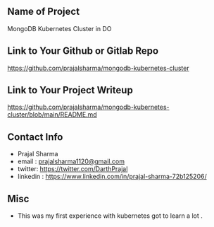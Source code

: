## Name of Project 
MongoDB Kubernetes Cluster in DO

## Link to Your Github or Gitlab Repo
https://github.com/prajalsharma/mongodb-kubernetes-cluster

## Link to Your Project Writeup
https://github.com/prajalsharma/mongodb-kubernetes-cluster/blob/main/README.md

## Contact Info
* Prajal Sharma
* email : prajalsharma1120@gmail.com
* twitter: https://twitter.com/DarthPrajal
* linkedin : https://www.linkedin.com/in/prajal-sharma-72b125206/

## Misc 
* This was my first experience with kubernetes got to learn a lot .

